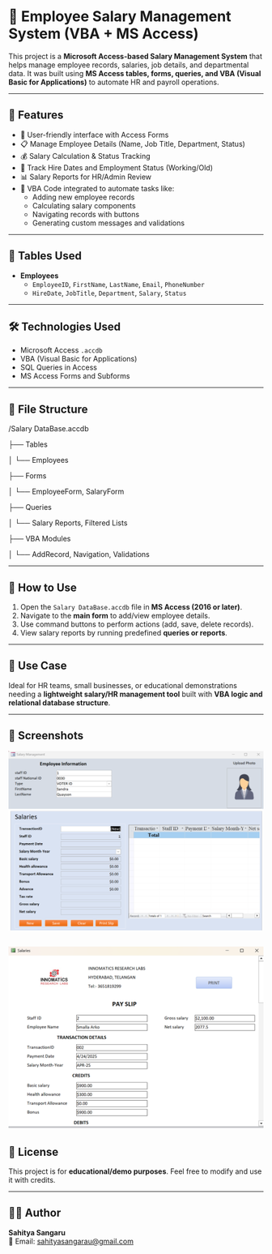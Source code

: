 # 💼 Employee Salary Management System (VBA + MS Access)

This project is a **Microsoft Access-based Salary Management System** that helps manage employee records, salaries, job details, and departmental data. It was built using **MS Access tables, forms, queries, and VBA (Visual Basic for Applications)** to automate HR and payroll operations.

---

## 📌 Features

- 🔐 User-friendly interface with Access Forms  
- 📋 Manage Employee Details (Name, Job Title, Department, Status)  
- 💰 Salary Calculation & Status Tracking  
- 📅 Track Hire Dates and Employment Status (Working/Old)  
- 📊 Salary Reports for HR/Admin Review  
- 🧠 VBA Code integrated to automate tasks like:
  - Adding new employee records  
  - Calculating salary components  
  - Navigating records with buttons  
  - Generating custom messages and validations  

---

## 🧱 Tables Used

- **Employees**
  - `EmployeeID`, `FirstName`, `LastName`, `Email`, `PhoneNumber`
  - `HireDate`, `JobTitle`, `Department`, `Salary`, `Status`

---

## 🛠️ Technologies Used

- Microsoft Access `.accdb`  
- VBA (Visual Basic for Applications)  
- SQL Queries in Access  
- MS Access Forms and Subforms  

---

## 📂 File Structure

/Salary DataBase.accdb

├── Tables

│ └── Employees

├── Forms

│ └── EmployeeForm, SalaryForm

├── Queries

│ └── Salary Reports, Filtered Lists

├── VBA Modules

│ └── AddRecord, Navigation, Validations


---

## 🧪 How to Use

1. Open the `Salary DataBase.accdb` file in **MS Access (2016 or later)**.  
2. Navigate to the **main form** to add/view employee details.  
3. Use command buttons to perform actions (add, save, delete records).  
4. View salary reports by running predefined **queries or reports**.  

---

## 🎯 Use Case

Ideal for HR teams, small businesses, or educational demonstrations needing a **lightweight salary/HR management tool** built with **VBA logic and relational database structure**.

---

## 📸 Screenshots

![Main Form Screenshot](https://raw.githubusercontent.com/SahityaSangaru6183/Employee-PayRoll-Management-using-MS-Access/refs/heads/main/Screenshot%202025-08-07%20125813.png)

![Main Form Screenshot](https://github.com/SahityaSangaru6183/Employee-PayRoll-Management-using-MS-Access/blob/main/Screenshot%202025-08-07%20125844.png)
---

## 📃 License

This project is for **educational/demo purposes**. Feel free to modify and use it with credits.

---

## 🙋‍♂️ Author

**Sahitya Sangaru**  
📧 Email: sahityasangarau@gmail.com
